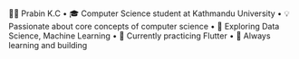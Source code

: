 🧑‍💻 Prabin K.C
•	🎓 Computer Science student at Kathmandu University
•	💡 Passionate about core concepts of computer science
•	🚀 Exploring Data Science, Machine Learning
•	📱 Currently practicing Flutter
•	🌱 Always learning and building
